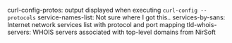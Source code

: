 curl-config-protos: output displayed when executing `curl-config --protocols`
service-names-list: Not sure where I got this..
services-by-sans: Internet network services list with protocol and port mapping
tld-whois-servers: WHOIS servers associated with top-level domains from NirSoft
